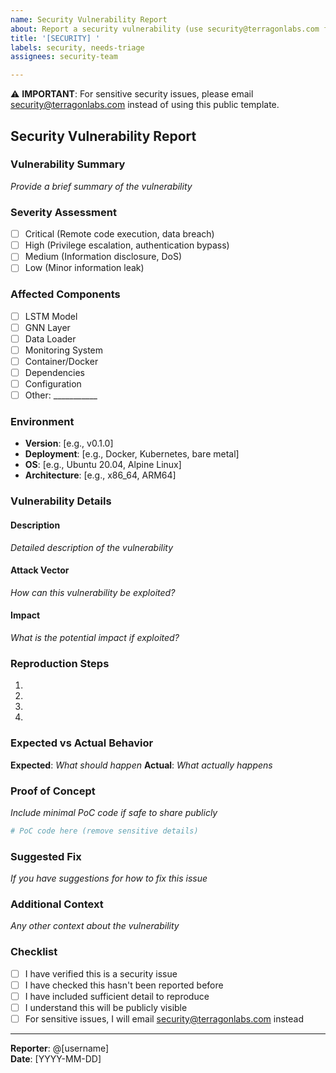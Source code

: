 ```yaml
---
name: Security Vulnerability Report
about: Report a security vulnerability (use security@terragonlabs.com for sensitive issues)
title: '[SECURITY] '
labels: security, needs-triage
assignees: security-team

---
```


⚠️ **IMPORTANT**: For sensitive security issues, please email security@terragonlabs.com instead of using this public template.

## Security Vulnerability Report

### Vulnerability Summary
*Provide a brief summary of the vulnerability*

### Severity Assessment
- [ ] Critical (Remote code execution, data breach)
- [ ] High (Privilege escalation, authentication bypass)
- [ ] Medium (Information disclosure, DoS)
- [ ] Low (Minor information leak)

### Affected Components
- [ ] LSTM Model
- [ ] GNN Layer  
- [ ] Data Loader
- [ ] Monitoring System
- [ ] Container/Docker
- [ ] Dependencies
- [ ] Configuration
- [ ] Other: ___________

### Environment
- **Version**: [e.g., v0.1.0]
- **Deployment**: [e.g., Docker, Kubernetes, bare metal]
- **OS**: [e.g., Ubuntu 20.04, Alpine Linux]
- **Architecture**: [e.g., x86_64, ARM64]

### Vulnerability Details

#### Description
*Detailed description of the vulnerability*

#### Attack Vector
*How can this vulnerability be exploited?*

#### Impact
*What is the potential impact if exploited?*

### Reproduction Steps
1. 
2. 
3. 
4. 

### Expected vs Actual Behavior
**Expected**: *What should happen*
**Actual**: *What actually happens*

### Proof of Concept
*Include minimal PoC code if safe to share publicly*

```python
# PoC code here (remove sensitive details)
```

### Suggested Fix
*If you have suggestions for how to fix this issue*

### Additional Context
*Any other context about the vulnerability*

### Checklist
- [ ] I have verified this is a security issue
- [ ] I have checked this hasn't been reported before
- [ ] I have included sufficient detail to reproduce
- [ ] I understand this will be publicly visible
- [ ] For sensitive issues, I will email security@terragonlabs.com instead

---
**Reporter**: @[username]  
**Date**: [YYYY-MM-DD]
